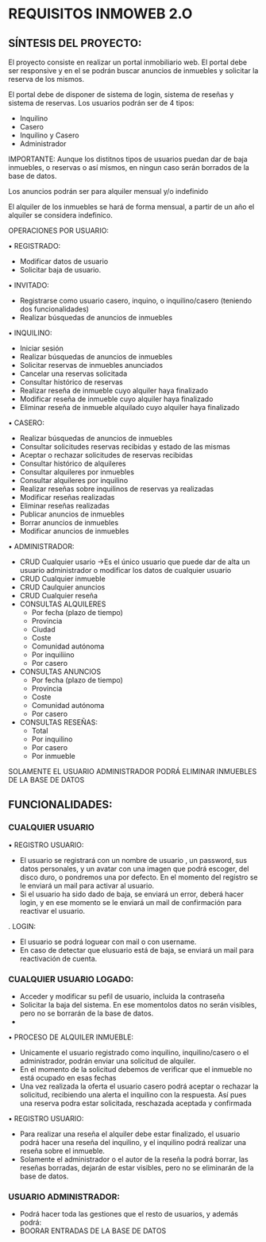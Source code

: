 # REQUISITOS INMOWEB 2.O
## SÍNTESIS DEL PROYECTO:

El proyecto consiste en realizar un portal inmobiliario web.
El portal debe ser responsive y en el se podrán buscar anuncios de inmuebles y solicitar la reserva de los mismos.

El portal debe de disponer de sistema de login, sistema de reseñas y sistema de reservas.
Los usuarios podrán ser de 4 tipos:

- Inquilino
- Casero
- Inquilino y Casero
- Administrador

IMPORTANTE: Aunque los distitnos tipos de usuarios puedan dar de baja inmuebles, o reservas o así mismos, en ningun caso serán borrados de la base de datos.

Los anuncios  podrán ser para alquiler mensual y/o indefinido

El alquiler de los inmuebles se hará de forma mensual, a partir de un año el alquiler se considera indefinico.

 
OPERACIONES POR USUARIO:

• REGISTRADO:
    
- Modificar datos de usuario
- Solicitar baja de usuario.

• INVITADO:
- Registrarse como usuario casero, inquino, o inquilino/casero (teniendo dos funcionalidades)
- Realizar búsquedas de anuncios de inmuebles
          
• INQUILINO:

- Iniciar sesión
- Realizar búsquedas de anuncios de inmuebles
- Solicitar reservas de inmuebles anunciados
- Cancelar una reservas solicitada
- Consultar histórico de reservas
- Realizar reseña de inmueble cuyo alquiler haya finalizado
- Modificar reseña de inmueble cuyo alquiler haya finalizado
- Eliminar reseña de inmueble alquilado cuyo alquiler haya finalizado
          
• CASERO:

- Realizar búsquedas de anuncios de inmuebles
- Consultar solicitudes reservas recibidas y estado de las mismas
- Aceptar o rechazar solicitudes de reservas  recibidas
- Consultar histórico de alquileres
- Consultar alquileres por inmuebles
- Consultar alquileres por inquilino
- Realizar reseñas sobre inquilinos de reservas ya realizadas
- Modificar reseñas realizadas
- Eliminar reseñas realizadas
- Publicar anuncios de inmuebles
- Borrar anuncios de inmuebles
- Modificar anuncios de inmuebles
          
• ADMINISTRADOR:
- CRUD Cualquier usario →Es el único usuario que puede dar de alta un usuario administrador o modificar los datos de cualquier usuario
- CRUD Cualquier inmueble
- CRUD Caulquier anuncios
- CRUD Cualquier reseña
- CONSULTAS ALQUILERES
    - Por fecha (plazo de tiempo)
    - Provincia
    - Ciudad
    - Coste
    - Comunidad autónoma
    - Por inquiliino
    - Por casero
- CONSULTAS ANUNCIOS
    - Por fecha (plazo de tiempo)
    - Provincia
    - Coste
    - Comunidad autónoma
    - Por casero
- CONSULTAS RESEÑAS:
   - Total
   - Por inquilino
   - Por casero
   - Por inmueble

SOLAMENTE EL USUARIO ADMINISTRADOR PODRÁ ELIMINAR INMUEBLES DE LA BASE DE DATOS
              


## FUNCIONALIDADES:

### CUALQUIER USUARIO

• REGISTRO USUARIO:
- El usuario se registrará con un nombre de usuario , un password, sus datos personales, y un avatar con una imagen que podrá escoger, del disco duro, o pondremos una por defecto. En el momento del registro se le enviará un mail para activar al usuario.
- Si el usuario ha sido dado de baja, se enviará un error, deberá hacer login, y en ese momento se le enviará un mail de confirmación para reactivar el usuario.

. LOGIN:
-  El usuario se podrá loguear con mail o con username.
-  En caso de detectar que elusuario está de baja, se enviará un mail para reactivación de cuenta.

### CUALQUIER USUARIO LOGADO:
- Acceder y modificar su pefil de usuario, incluida la contraseña
- Solicitar la baja del sistema. En ese momentolos datos  no serán visibles, pero no se borrarán de la base de datos.
-


• PROCESO DE ALQUILER INMUEBLE:
- Unicamente el usuario registrado como inquilino, inquilino/casero o el administrador, podrán enviar una solicitud de alquiler.
- En el momento de la solicitud debemos de verificar que el inmueble no está ocupado en esas fechas
- Una vez realizada la oferta el usuario casero podrá aceptar o rechazar la solicitud, recibiendo una alerta el inquilino con la respuesta. Así pues una reserva podra estar solicitada, reschazada aceptada y confirmada

• REGISTRO USUARIO:

- Para realizar una reseña el alquiler debe estar finalizado, el usuario podrá hacer una reseña del inquilino, y el inquilino podrá realizar una reseña sobre el inmueble.
- Solamente el administrador o el autor de la reseña la podrá borrar, las reseñas borradas, dejarán de estar visibles, pero no se eliminarán de la base de datos.

### USUARIO ADMINISTRADOR:
- Podrá hacer toda las gestiones que el resto de usuarios, y además podrá:
- BOORAR ENTRADAS DE LA BASE DE DATOS